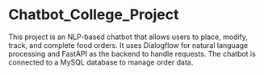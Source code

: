 # Chatbot_College_Project
This project is an NLP-based chatbot that allows users to place, modify, track, and complete food orders. It uses Dialogflow for natural language processing and FastAPI as the backend to handle requests. The chatbot is connected to a MySQL database to manage order data.
